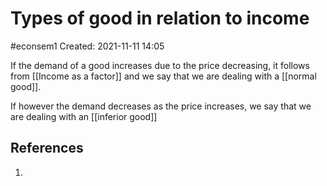 # Types of good in relation to income
#econsem1 
Created: 2021-11-11 14:05

If the demand of a good increases due to the price decreasing, it follows from [[Income as a factor]] and we say that we are dealing with a [[normal good]].

If however the demand decreases as the price increases, we say that we are dealing with an [[inferior good]]

## References
1. 